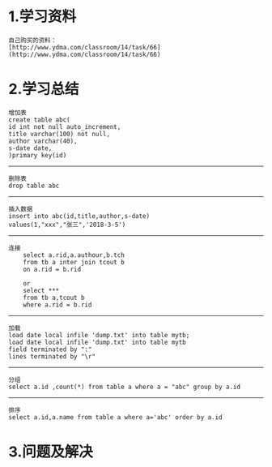 # 1.学习资料 #
	自己购买的资料：
	[http://www.ydma.com/classroom/14/task/66](http://www.ydma.com/classroom/14/task/66)


# 2.学习总结 #
	
	增加表
	create table abc(
	id int not null auto_increment,
	title varchar(100) not null,
	author varchar(40),
	s-date date,
	)primary key(id)

----------

	删除表
	drop table abc
		

----------
	插入数据
	insert into abc(id,title,author,s-date)
	values(1,"xxx","张三",'2018-3-5')
		

----------
	连接
		select a.rid,a.authour,b.tch
		from tb a inter join tcout b
		on a.rid = b.rid
		
		or
		select ***
		from tb a,tcout b
		where a.rid = b.rid

----------
	加载
	load date local infile 'dump.txt' into table mytb;
	load date local infile 'dump.txt' into table mytb
	field terminated by ":"
	lines terminated by "\r"	
		

----------

	分组
	select a.id ,count(*) from table a where a = "abc" group by a.id
	
		

----------

	排序
	select a.id,a.name from table a where a='abc' order by a.id

		

# 3.问题及解决 #